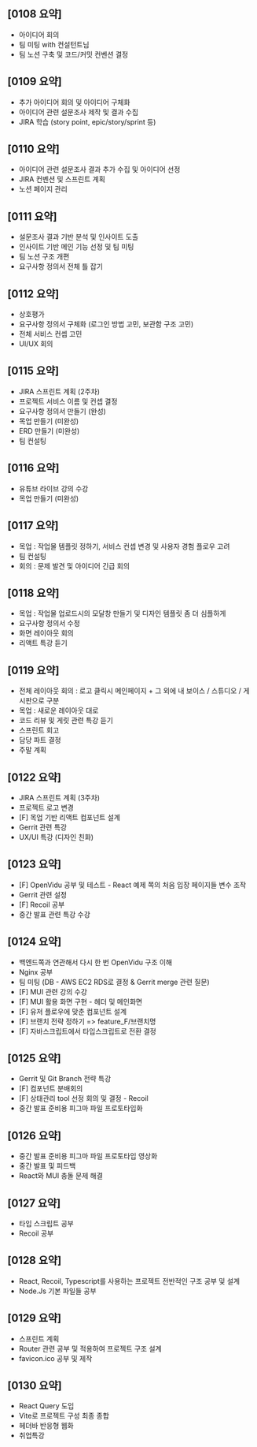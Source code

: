 ## [0108 요약]

- 아이디어 회의
- 팀 미팅 with 컨설턴트님
- 팀 노션 구축 및 코드/커밋 컨벤션 결정

## [0109 요약]

- 추가 아이디어 회의 및 아이디어 구체화
- 아이디어 관련 설문조사 제작 및 결과 수집
- JIRA 학습 (story point, epic/story/sprint 등)

## [0110 요약]

- 아이디어 관련 설문조사 결과 추가 수집 및 아이디어 선정
- JIRA 컨벤션 및 스프린트 계획
- 노션 페이지 관리

## [0111 요약]

- 설문조사 결과 기반 분석 및 인사이트 도출
- 인사이트 기반 메인 기능 선정 및 팀 미팅
- 팀 노션 구조 개편
- 요구사항 정의서 전체 틀 잡기

## [0112 요약]

- 상호평가
- 요구사항 정의서 구체화 (로그인 방법 고민, 보관함 구조 고민)
- 전체 서비스 컨셉 고민
- UI/UX 회의

## [0115 요약]

- JIRA 스프린트 계획 (2주차)
- 프로젝트 서비스 이름 및 컨셉 결정
- 요구사항 정의서 만들기 (완성)
- 목업 만들기 (미완성)
- ERD 만들기 (미완성)
- 팀 컨설팅

## [0116 요약]

- 유튜브 라이브 강의 수강
- 목업 만들기 (미완성)

## [0117 요약]

- 목업 : 작업물 템플릿 정하기, 서비스 컨셉 변경 및 사용자 경험 플로우 고려
- 팀 컨설팅
- 회의 : 문제 발견 및 아이디어 긴급 회의

## [0118 요약]

- 목업 : 작업물 업로드시의 모달창 만들기 및 디자인 템플릿 좀 더 심플하게
- 요구사항 정의서 수정
- 화면 레이아웃 회의
- 리액트 특강 듣기

## [0119 요약]

- 전체 레이아웃 회의 : 로고 클릭시 메인페이지 + 그 외에 내 보이스 / 스튜디오 / 게시판으로 구분
- 목업 : 새로운 레이아웃 대로
- 코드 리뷰 및 게릿 관련 특강 듣기
- 스프린트 회고
- 담당 파트 결정
- 주말 계획

## [0122 요약]

- JIRA 스프린트 계획 (3주차)
- 프로젝트 로고 변경
- [F] 목업 기반 리액트 컴포넌트 설계
- Gerrit 관련 특강
- UX/UI 특강 (디자인 친화)

## [0123 요약]

- [F] OpenVidu 공부 및 테스트 - React 예제 쪽의 처음 입장 페이지들 변수 조작
- Gerrit 관련 설정
- [F] Recoil 공부
- 중간 발표 관련 특강 수강

## [0124 요약]

- 백엔드쪽과 연관해서 다시 한 번 OpenVidu 구조 이해
- Nginx 공부
- 팀 미팅 (DB - AWS EC2 RDS로 결정 & Gerrit merge 관련 질문)
- [F] MUI 관련 강의 수강
- [F] MUI 활용 화면 구현 - 헤더 및 메인화면
- [F] 유저 플로우에 맞춘 컴포넌트 설계
- [F] 브랜치 전략 정하기 => feature_F/브랜치명
- [F] 자바스크립트에서 타입스크립트로 전환 결정

## [0125 요약]

- Gerrit 및 Git Branch 전략 특강
- [F] 컴포넌트 분배회의
- [F] 상태관리 tool 선정 회의 및 결정 - Recoil
- 중간 발표 준비용 피그마 파일 프로토타입화

## [0126 요약]

- 중간 발표 준비용 피그마 파일 프로토타입 영상화
- 중간 발표 및 피드백
- React와 MUI 충돌 문제 해결

## [0127 요약]

- 타입 스크립트 공부
- Recoil 공부

## [0128 요약]

- React, Recoil, Typescript를 사용하는 프로젝트 전반적인 구조 공부 및 설계
- Node.Js 기본 파일들 공부

## [0129 요약]

- 스프린트 계획
- Router 관련 공부 및 적용하여 프로젝트 구조 설계
- favicon.ico 공부 및 제작

## [0130 요약]
- React Query 도입
- Vite로 프로젝트 구성 최종 종합
- 헤더바 반응형 웹화
- 취업특강